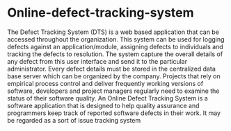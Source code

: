 # Online-defect-tracking-system
The Defect Tracking System (DTS) is a web based application that can be accessed throughout the organization. This system can be used for logging defects against an application/module, assigning defects to individuals and tracking the defects to resolution. The system capture the overall details of any defect from this user interface and send it to the particular administrator. Every defect details must be stored in the centralized data base server which can be organized by the company. Projects that rely on empirical process control and deliver frequently working versions of software, developers and project managers regularly need to examine the status of their software quality. An Online Defect Tracking System is a software application that is designed to help quality assurance and programmers keep track of reported software defects in their work. It may be regarded as a sort of issue tracking system
